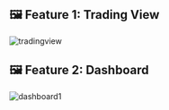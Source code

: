 ## 🖼️ Feature 1: Trading View
![tradingview](https://github.com/user-attachments/assets/406dc297-004a-4cff-bacf-3820512a38f1)

## 🖼️ Feature 2: Dashboard
![dashboard1](https://github.com/user-attachments/assets/8197442b-ccbe-4406-b10a-f9c1fe4fdbe6)
